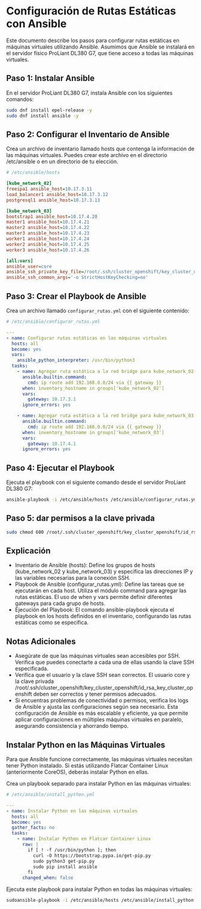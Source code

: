 # Configuración de Rutas Estáticas con Ansible

Este documento describe los pasos para configurar rutas estáticas en máquinas virtuales utilizando Ansible. Asumimos que Ansible se instalará en el servidor físico ProLiant DL380 G7, que tiene acceso a todas las máquinas virtuales.

## Paso 1: Instalar Ansible

En el servidor ProLiant DL380 G7, instala Ansible con los siguientes comandos:

```bash
sudo dnf install epel-release -y
sudo dnf install ansible -y
```


## Paso 2: Configurar el Inventario de Ansible

Crea un archivo de inventario llamado hosts que contenga la información de las máquinas virtuales. Puedes crear este archivo en el directorio /etc/ansible o en un directorio de tu elección.

```ini
# /etc/ansible/hosts

[kube_network_02]
freeipa1 ansible_host=10.17.3.11
load_balancer1 ansible_host=10.17.3.12
postgresql1 ansible_host=10.17.3.13

[kube_network_03]
bootstrap1 ansible_host=10.17.4.20
master1 ansible_host=10.17.4.21
master2 ansible_host=10.17.4.22
master3 ansible_host=10.17.4.23
worker1 ansible_host=10.17.4.24
worker2 ansible_host=10.17.4.25
worker3 ansible_host=10.17.4.26

[all:vars]
ansible_user=core
ansible_ssh_private_key_file=/root/.ssh/cluster_openshift/key_cluster_openshift/id_rsa_key_cluster_openshift
ansible_ssh_common_args='-o StrictHostKeyChecking=no'

```

## Paso 3: Crear el Playbook de Ansible

Crea un archivo llamado `configurar_rutas.yml` con el siguiente contenido:


```yaml
# /etc/ansible/configurar_rutas.yml

---
- name: Configurar rutas estáticas en las máquinas virtuales
  hosts: all
  become: yes
  vars:
    ansible_python_interpreter: /usr/bin/python3
  tasks:
    - name: Agregar ruta estática a la red bridge para kube_network_02
      ansible.builtin.command:
        cmd: ip route add 192.168.0.0/24 via {{ gateway }}
      when: inventory_hostname in groups['kube_network_02']
      vars:
        gateway: 10.17.3.1
      ignore_errors: yes

    - name: Agregar ruta estática a la red bridge para kube_network_03
      ansible.builtin.command:
        cmd: ip route add 192.168.0.0/24 via {{ gateway }}
      when: inventory_hostname in groups['kube_network_03']
      vars:
        gateway: 10.17.4.1
      ignore_errors: yes
```

## Paso 4: Ejecutar el Playbook

Ejecuta el playbook con el siguiente comando desde el servidor ProLiant DL380 G7:

```bash
ansible-playbook -i /etc/ansible/hosts /etc/ansible/configurar_rutas.yml
```

## Paso 5: dar permisos a la clave privada

```bash
sudo chmod 600 /root/.ssh/cluster_openshift/key_cluster_openshift/id_rsa_key_cluster_openshift
```

## Explicación

- Inventario de Ansible (hosts): Define los grupos de hosts (kube_network_02 y kube_network_03) y especifica las direcciones IP y las variables necesarias para la conexión SSH.
- Playbook de Ansible (configurar_rutas.yml): Define las tareas que se ejecutarán en cada host. Utiliza el módulo command para agregar las rutas estáticas. El uso de when y vars permite definir diferentes gateways para cada grupo de hosts.
- Ejecución del Playbook: El comando ansible-playbook ejecuta el playbook en los hosts definidos en el inventario, configurando las rutas estáticas como se especifica.

## Notas Adicionales

- Asegúrate de que las máquinas virtuales sean accesibles por SSH. Verifica que puedes conectarte a cada una de ellas usando la clave SSH especificada.
- Verifica que el usuario y la clave SSH sean correctos. El usuario core y la clave privada /root/.ssh/cluster_openshift/key_cluster_openshift/id_rsa_key_cluster_openshift deben ser correctos y tener permisos adecuados.
- Si encuentras problemas de conectividad o permisos, verifica los logs de Ansible y ajusta las configuraciones según sea necesario.
Esta configuración de Ansible es más escalable y eficiente, ya que permite aplicar configuraciones en múltiples máquinas virtuales en paralelo, asegurando consistencia y ahorrando tiempo.


## Instalar Python en las Máquinas Virtuales

Para que Ansible funcione correctamente, las máquinas virtuales necesitan tener Python instalado. Si estás utilizando Flatcar Container Linux (anteriormente CoreOS), deberás instalar Python en ellas.

Crea un playbook separado para instalar Python en las máquinas virtuales:

```yaml
# /etc/ansible/install_python.yml

---
- name: Instalar Python en las máquinas virtuales
  hosts: all
  become: yes
  gather_facts: no
  tasks:
    - name: Instalar Python en Flatcar Container Linux
      raw: |
        if [ ! -f /usr/bin/python ]; then
          curl -O https://bootstrap.pypa.io/get-pip.py
          sudo python3 get-pip.py
          sudo pip install ansible
        fi
      changed_when: false
```

Ejecuta este playbook para instalar Python en todas las máquinas virtuales:

```bash
sudoansible-playbook -i /etc/ansible/hosts /etc/ansible/install_python.yml
```
